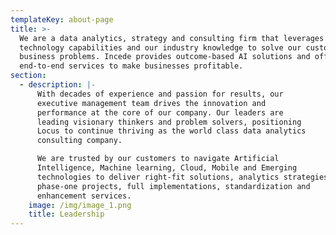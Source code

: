 ```yaml
---
templateKey: about-page
title: >-
  We are a data analytics, strategy and consulting firm that leverages our AI
  technology capabilities and our industry knowledge to solve our customer’s
  business problems. Incede provides outcome-based AI solutions and offers
  end-to-end services to make businesses profitable.
section:
  - description: |-
      With decades of experience and passion for results, our
      executive management team drives the innovation and
      performance at the core of our company. Our leaders are
      leading visionary thinkers and problem solvers, positioning
      Locus to continue thriving as the world class data analytics
      consulting company.

      We are trusted by our customers to navigate Artificial
      Intelligence, Machine learning, Cloud, Mobile and Emerging
      technologies to deliver right-fit solutions, analytics strategies,
      phase-one projects, full implementations, standardization and
      enhancement services.
    image: /img/image_1.png
    title: Leadership
---
```


